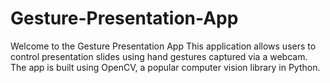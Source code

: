 # Gesture-Presentation-App
Welcome to the Gesture Presentation App  This application allows users to control presentation slides using hand gestures captured via a webcam. The app is built using OpenCV, a popular computer vision library in Python.
